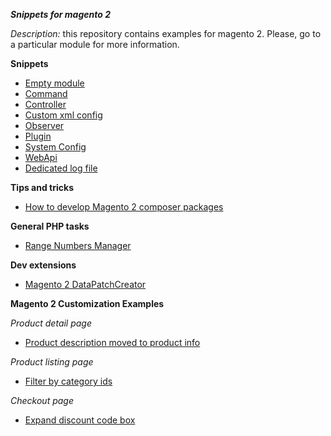 ***Snippets for magento 2***

_Description:_ this repository contains examples for magento 2.
Please, go to a particular module for more information.

**Snippets**

- [Empty module](https://github.com/eugene-petrov/magento2-empty-module)
- [Command](https://github.com/eugene-petrov/magento2-command)
- [Controller](https://github.com/eugene-petrov/magento2-controller)
- [Custom xml config](https://github.com/eugene-petrov/magento2-custom-xml-config)
- [Observer](https://github.com/eugene-petrov/magento2-observer)
- [Plugin](https://github.com/eugene-petrov/magento2-plugin)
- [System Config](https://github.com/eugene-petrov/magento2-system-config)
- [WebApi](https://github.com/eugene-petrov/magento2-web-api)
- [Dedicated log file](https://github.com/eugene-petrov/magento2-dedicated-log-file)

**Tips and tricks**
- [How to develop Magento 2 composer packages](https://gist.github.com/eugene-petrov/e37a99d696b47700552c1ef9c0cc557e)

**General PHP tasks**
- [Range Numbers Manager](https://github.com/eugene-petrov/range-numbers)

**Dev extensions**
- [Magento 2 DataPatchCreator](https://github.com/enanobots/m2-datapatchcreator)

**Magento 2 Customization Examples**

_Product detail page_
- [Product description moved to product info](https://github.com/eugene-petrov/magento2-product-description)

_Product listing page_
- [Filter by category ids](https://github.com/eugene-petrov/magento2-category-filter)

_Checkout page_
- [Expand discount code box](https://github.com/eugene-petrov/magento2-expand-discount-code-box)
